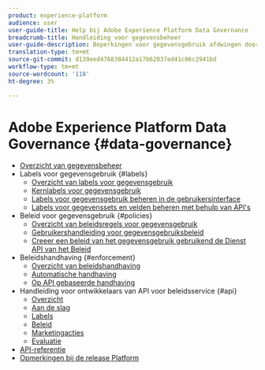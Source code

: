 ```yaml
---
product: experience-platform
audience: user
user-guide-title: Help bij Adobe Experience Platform Data Governance
breadcrumb-title: Handleiding voor gegevensbeheer
user-guide-description: Beperkingen voor gegevensgebruik afdwingen door labels, marketingacties en beleid te gebruiken.
translation-type: tm+mt
source-git-commit: d139eed4768384412a17b62037ed41c06c2941bd
workflow-type: tm+mt
source-wordcount: '118'
ht-degree: 3%

---
```



# Adobe Experience Platform Data Governance {#data-governance}

* [Overzicht van gegevensbeheer](home.md)
* Labels voor gegevensgebruik {#labels}
   * [Overzicht van labels voor gegevensgebruik](labels/overview.md)
   * [Kernlabels voor gegevensgebruik](labels/reference.md)
   * [Labels voor gegevensgebruik beheren in de gebruikersinterface](labels/user-guide.md)
   * [Labels voor gegevenssets en velden beheren met behulp van API&#39;s](labels/dataset-api.md)
* Beleid voor gegevensgebruik {#policies}
   * [Overzicht van beleidsregels voor gegevensgebruik](policies/overview.md)
   * [Gebruikershandleiding voor gegevensgebruiksbeleid](policies/user-guide.md)
   * [Creeer een beleid van het gegevensgebruik gebruikend de Dienst API van het Beleid](policies/create.md)
* Beleidshandhaving {#enforcement}
   * [Overzicht van beleidshandhaving](enforcement/overview.md)
   * [Automatische handhaving](enforcement/auto-enforcement.md)
   * [Op API gebaseerde handhaving](enforcement/api-enforcement.md)
* Handleiding voor ontwikkelaars van API voor beleidsservice {#api}
   * [Overzicht](api/overview.md)
   * [Aan de slag](api/getting-started.md)
   * [Labels](api/labels.md)
   * [Beleid](api/policies.md)
   * [Marketingacties](api/marketing-actions.md)
   * [Evaluatie](api/evaluation.md)
* [API-referentie](https://www.adobe.io/apis/experienceplatform/home/api-reference.html#!acpdr/swagger-specs/dule-policy-service.yaml)
* [Opmerkingen bij de release Platform](https://www.adobe.com/go/platform-release-notes-en)